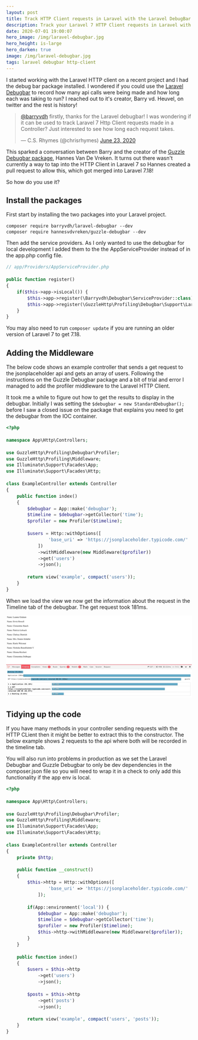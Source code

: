 ```yaml
---
layout: post
title: Track HTTP Client requests in Laravel with the Laravel DebugBar
description: Track your Laravel 7 HTTP Client requests in Laravel with the Laravel DebugBar
date: 2020-07-01 19:00:07
hero_image: /img/laravel-debugbar.jpg
hero_height: is-large
hero_darken: true
image: /img/laravel-debugbar.jpg
tags: laravel debugbar http-client
---
```


I started working with the Laravel HTTP client on a recent project and I had the debug bar package installed. I wondered if you could use the [Laravel Debugbar](https://github.com/barryvdh/laravel-debugbar) to record how many api calls were being made and how long each was taking to run? I reached out to it's creator, Barry vd. Heuvel, on twitter and the rest is history!

<blockquote class="twitter-tweet"><p lang="en" dir="ltr"><a href="https://twitter.com/barryvdh?ref_src=twsrc%5Etfw">@barryvdh</a> firstly, thanks for the Laravel debugbar! I was wondering if it can be used to track Laravel 7 Http Client requests made in a Controller? Just interested to see how long each request takes.</p>&mdash; C.S. Rhymes (@chrisrhymes) <a href="https://twitter.com/chrisrhymes/status/1275378980137426950?ref_src=twsrc%5Etfw">June 23, 2020</a></blockquote> <script async src="https://platform.twitter.com/widgets.js" charset="utf-8"></script>

This sparked a conversation between Barry and the creator of the [Guzzle Debugbar package](https://github.com/hannesvdvreken/guzzle-debugbar), Hannes Van De Vreken. It turns out there wasn't currently a way to tap into the HTTP Client in Laravel 7 so Hannes created a pull request to allow this, which got merged into Laravel 7.18!

So how do you use it? 

## Install the packages

First start by installing the two packages into your Laravel project. 

```
composer require barryvdh/laravel-debugbar --dev
composer require hannesvdvreken/guzzle-debugbar --dev
```

Then add the service providers. As I only wanted to use the debugbar for local development I added them to the the AppServiceProvider instead of in the app.php config file. 

```php
// app/Providers/AppServiceProvider.php

public function register()
{
    if($this->app->isLocal()) {
        $this->app->register(\Barryvdh\Debugbar\ServiceProvider::class);
        $this->app->register(\GuzzleHttp\Profiling\Debugbar\Support\Laravel\ServiceProvider::class);
    }
}
```

You may also need to run `composer update` if you are running an older version of Laravel 7 to get 7.18.

## Adding the Middleware

The below code shows an example controller that sends a get request to the jsonplaceholder api and gets an array of users. Following the instructions on the Guzzle Debugbar package and a bit of trial and error I managed to add the profiler middleware to the Laravel HTTP Client. 

It took me a while to figure out how to get the results to display in the debugbar. Initially I was setting the `$debugbar = new StandardDebugbar();` before I saw a closed issue on the package that explains you need to get the debugbar from the IOC container. 

```php
<?php

namespace App\Http\Controllers;

use GuzzleHttp\Profiling\Debugbar\Profiler;
use GuzzleHttp\Profiling\Middleware;
use Illuminate\Support\Facades\App;
use Illuminate\Support\Facades\Http;

class ExampleController extends Controller
{
    public function index()
    {
        $debugbar = App::make('debugbar');
        $timeline = $debugbar->getCollector('time');
        $profiler = new Profiler($timeline);

        $users = Http::withOptions([
                'base_uri' => 'https://jsonplaceholder.typicode.com/'
            ])
            ->withMiddleware(new Middleware($profiler))
            ->get('users')
            ->json();

        return view('example', compact('users'));
    }
}
```

When we load the view we now get the information about the request in the Timeline tab of the debugbar. The get request took 181ms. 

![Laravel Debugbar](/img/laravel-debugbar.jpg)

## Tidying up the code

If you have many methods in your controller sending requests with the HTTP CLient then it might be better to extract this to the constructor. The below example shows 2 requests to the api where both will be recorded in the timeline tab.

You will also run into problems in production as we set the Laravel Debugbar and Guzzle Debugbar to only be dev dependencies in the composer.json file so you will need to wrap it in a check to only add this functionality if the app env is local. 

```php
<?php

namespace App\Http\Controllers;

use GuzzleHttp\Profiling\Debugbar\Profiler;
use GuzzleHttp\Profiling\Middleware;
use Illuminate\Support\Facades\App;
use Illuminate\Support\Facades\Http;

class ExampleController extends Controller
{
    private $http;

    public function __construct()
    {
        $this->http = Http::withOptions([
                'base_uri' => 'https://jsonplaceholder.typicode.com/'
            ]);

        if(App::environment('local')) {
            $debugbar = App::make('debugbar');
            $timeline = $debugbar->getCollector('time');
            $profiler = new Profiler($timeline);
            $this->http->withMiddleware(new Middleware($profiler));
        }
    }

    public function index()
    {
        $users = $this->http
            ->get('users')
            ->json();

        $posts = $this->http
            ->get('posts')
            ->json();

        return view('example', compact('users', 'posts'));
    }
}
```